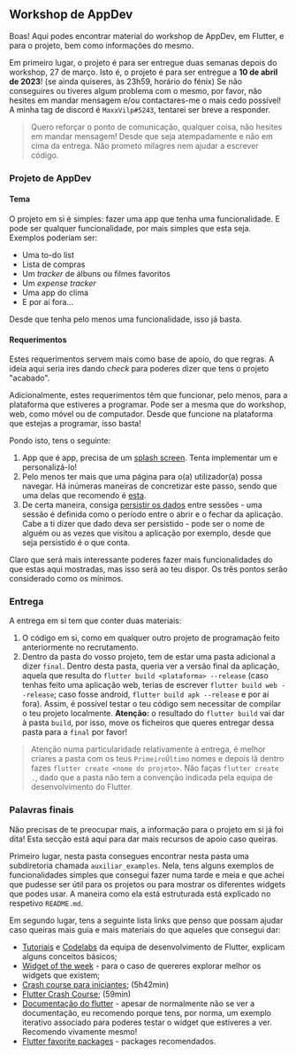 ## Workshop de AppDev

Boas! Aqui podes encontrar material do workshop de AppDev, em Flutter, e para o projeto, bem como informações do mesmo.

Em primeiro lugar, o projeto é para ser entregue duas semanas depois do workshop, 27 de março. 
Isto é, o projeto é para ser entregue a **10 de abril de 2023**!
(se ainda quiseres, às 23h59, horário do fénix) 
Se não conseguires ou tiveres algum problema com o mesmo, por favor, não hesites em mandar mensagem e/ou contactares-me o mais cedo possível! 
A minha tag de discord é `MaxxVilp#5243`, tentarei ser breve a responder.

> Quero reforçar o ponto de comunicação, qualquer coisa, não hesites em mandar mensagem! 
> Desde que seja atempadamente e não em cima da entrega. Não prometo milagres nem ajudar a escrever código.

### Projeto de AppDev
#### Tema
O projeto em si é simples: fazer uma app que tenha uma funcionalidade. 
E pode ser qualquer funcionalidade, por mais simples que esta seja.
Exemplos poderiam ser: 
- Uma to-do list
- Lista de compras
- Um *tracker* de álbuns ou filmes favoritos
- Um *expense tracker*
- Uma app do clima
- E por aí fora...

Desde que tenha pelo menos uma funcionalidade, isso já basta.

#### Requerimentos
Estes requerimentos servem mais como base de apoio, do que regras.
A ideia aqui seria ires dando *check* para poderes dizer que tens o projeto "acabado".

Adicionalmente, estes requerimentos têm que funcionar, pelo menos, para a plataforma que estiveres a programar.
Pode ser a mesma que do workshop, web, como móvel ou de computador.
Desde que funcione na plataforma que estejas a programar, isso basta! 

Pondo isto, tens o seguinte:
1. App que é app, precisa de um [splash screen](https://pub.dev/packages/flutter_native_splash). 
Tenta implementar um e personalizá-lo!
2. Pelo menos ter mais que uma página para o(a) utilizador(a) possa navegar.
Há inúmeras maneiras de concretizar este passo, sendo que uma delas que recomendo é [esta](https://docs.flutter.dev/cookbook/navigation/navigation-basics).
3. De certa maneira, consiga [persistir os dados](https://pub.dev/packages/shared_preferences) entre sessões - uma sessão é definida como o período entre o abrir e o fechar da aplicação.
Cabe a ti dizer que dado deva ser persistido - pode ser o nome de alguém ou as vezes que visitou a aplicação por exemplo, desde que seja persistido é o que conta.

Claro que será mais interessante poderes fazer mais funcionalidades do que estas aqui mostradas, mas isso será ao teu dispor.
Os três pontos serão considerado como os mínimos.

### Entrega
A entrega em si tem que conter duas materiais:
1. O código em si, como em qualquer outro projeto de programação feito anteriormente no recrutamento.
2. Dentro da pasta do vosso projeto, tem de estar uma pasta adicional a dizer `final`. 
Dentro desta pasta, queria ver a versão final da aplicação, aquela que resulta do `flutter build <plataforma> --release` (caso tenhas feito uma aplicação web, terias de escrever `flutter build web --release`; caso fosse android, `flutter build apk --release` e por aí fora). 
Assim, é possível testar o teu código sem necessitar de compilar o teu projeto localmente. **Atenção:** o resultado do `flutter build` vai dar à pasta `build`, por isso, move os ficheiros que queres entregar dessa pasta para a `final` por favor!

> Atenção numa particularidade relativamente à entrega, é melhor criares a pasta com os teus `PrimeiroÚltimo` nomes e depois lã dentro fazes `flutter create <nome do projeto>`. 
> Não faças `flutter create .`, dado que a pasta não tem a convenção indicada pela equipa de desenvolvimento do Flutter.

### Palavras finais
Não precisas de te preocupar mais, a informação para o projeto em si já foi dita!
Esta secção está aqui para dar mais recursos de apoio caso queiras.

Primeiro lugar, nesta pasta consegues encontrar nesta pasta uma subdiretoria chamada `auxiliar_examples`.
Nela, tens alguns exemplos de funcionalidades simples que consegui fazer numa tarde e meia e que achei que pudesse ser útil para os projetos ou para mostrar os diferentes widgets que podes usar. 
A maneira como ela está estruturada está explicado no respetivo `README.md`.

Em segundo lugar, tens a seguinte lista links que penso que possam ajudar caso queiras mais guia e mais materiais do que aqueles que consegui dar:
- [Tutoriais](https://docs.flutter.dev/reference/tutorials) e [Codelabs](https://docs.flutter.dev/codelabs) da equipa de desenvolvimento de Flutter, explicam alguns conceitos básicos;
- [Widget of the week](https://youtube.com/playlist?list=PLjxrf2q8roU23XGwz3Km7sQZFTdB996iG) - para o caso de quereres explorar melhor os widgets que existem;
- [Crash course para iniciantes](https://youtu.be/x0uinJvhNxI); (5h42min)
- [Flutter Crash Course](https://youtu.be/1gDhl4leEzA); (59min)
- [Documentação do flutter](https://docs.flutter.dev/) - apesar de normalmente não se ver a documentação, eu recomendo porque tens, por norma, um exemplo iterativo associado para poderes testar o widget que estiveres a ver. 
Recomendo vivamente mesmo!
- [Flutter favorite packages](https://pub.dev/packages?q=is%3Aflutter-favorite) - packages recomendados.